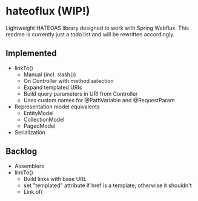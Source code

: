 # hateoflux (WIP!)

Lightweight HATEOAS library designed to work with Spring Webflux. This readme is currently just a todo list and will be
rewritten accordingly.

## Implemented

* linkTo()
    * Manual (incl. slash())
    * On Controller with method selection
    * Expand templated URIs
    * Build query parameters in URI from Controller
    * Uses custom names for @PathVariable and @RequestParam
* Representation model equivalents
    * EntityModel
    * CollectionModel
    * PagedModel
* Serialization

## Backlog

* Assemblers
* linkTo()
    * Build links with base URL
    * set "templated" attribute if href is a template; otherwise it shouldn't
    * Link.of(<template string with _query_ parameters>)
    * Query parameters (@RequestParam) for collections with distinction between with or without @NonComposite
* HTTP Problem Details (RFC 7807)
* Forwarded header handling

## Currently out of scope

* Curie
* Affordance
* EntityLinks
* Representation Model Processors
* LinkRelationProvider
* Preconfigured default Link titles
* (Extended) Support for media types:
    * HAL-FORMS
    * Collection+Json
    * UBER - Uniform Basis for Exchanging Representations
    * ALPS - Application-Level Profile Semantics
* Client-side support (ideally not required as there should be out of the box support from Spring and other Libs)
* HalModelBuilder (Not necessary as Wrappers all come with a builder pattern)